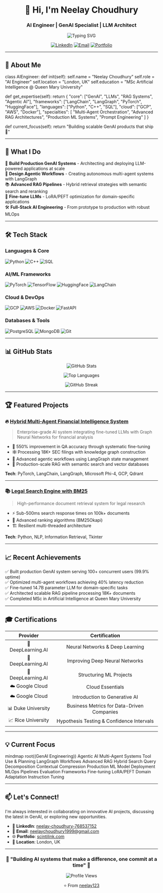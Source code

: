 <div align="center">
  
# 👋 Hi, I'm Neelay Choudhury

### AI Engineer | GenAI Specialist | LLM Architect

<img src="https://readme-typing-svg.herokuapp.com?font=Fira+Code&size=22&duration=3000&pause=1000&color=2E97F7&center=true&vCenter=true&width=600&lines=Building+Production+GenAI+Systems;Architecting+Advanced+RAG+Pipelines;Developing+Multi-Agent+AI+Workflows;Shipping+LLM-Powered+Products" alt="Typing SVG" />

[![LinkedIn](https://img.shields.io/badge/LinkedIn-0077B5?style=for-the-badge&logo=linkedin&logoColor=white)](https://linkedin.com/in/neelay-choudhury-768537152)
[![Email](https://img.shields.io/badge/Email-D14836?style=for-the-badge&logo=gmail&logoColor=white)](mailto:neelaychoudhury1999@gmail.com)
[![Portfolio](https://img.shields.io/badge/Portfolio-FF5722?style=for-the-badge&logo=google-chrome&logoColor=white)](https://scintilink.com)

</div>

---

## 🚀 About Me

class AIEngineer:
def init(self):
self.name = "Neelay Choudhury"
self.role = "AI Engineer"
self.location = "London, UK"
self.education = "MSc Artificial Intelligence @ Queen Mary University"

def get_expertise(self):
    return {
        "core": ["GenAI", "LLMs", "RAG Systems", "Agentic AI"],
        "frameworks": ["LangChain", "LangGraph", "PyTorch", "HuggingFace"],
        "languages": ["Python", "C++", "SQL"],
        "cloud": ["GCP", "AWS", "Docker"],
        "specialties": [
            "Multi-Agent Orchestration",
            "Advanced RAG Architectures",
            "Production ML Systems",
            "Prompt Engineering"
        ]
    }

def current_focus(self):
    return "Building scalable GenAI products that ship 🚢"


---

## 💼 What I Do

🤖 **Build Production GenAI Systems** - Architecting and deploying LLM-powered applications at scale  
🔗 **Design Agentic Workflows** - Creating autonomous multi-agent systems with LangGraph  
📚 **Advanced RAG Pipelines** - Hybrid retrieval strategies with semantic search and reranking  
🎯 **Fine-tune LLMs** - LoRA/PEFT optimization for domain-specific applications  
🛠️ **Full-Stack AI Engineering** - From prototype to production with robust MLOps

---

## 🛠️ Tech Stack

### Languages & Core
![Python](https://img.shields.io/badge/Python-3776AB?style=for-the-badge&logo=python&logoColor=white)
![C++](https://img.shields.io/badge/C++-00599C?style=for-the-badge&logo=cplusplus&logoColor=white)
![SQL](https://img.shields.io/badge/SQL-4479A1?style=for-the-badge&logo=postgresql&logoColor=white)

### AI/ML Frameworks
![PyTorch](https://img.shields.io/badge/PyTorch-EE4C2C?style=for-the-badge&logo=pytorch&logoColor=white)
![TensorFlow](https://img.shields.io/badge/TensorFlow-FF6F00?style=for-the-badge&logo=tensorflow&logoColor=white)
![HuggingFace](https://img.shields.io/badge/🤗_HuggingFace-FFD21E?style=for-the-badge)
![LangChain](https://img.shields.io/badge/🦜_LangChain-121212?style=for-the-badge)

### Cloud & DevOps
![GCP](https://img.shields.io/badge/Google_Cloud-4285F4?style=for-the-badge&logo=google-cloud&logoColor=white)
![AWS](https://img.shields.io/badge/AWS-232F3E?style=for-the-badge&logo=amazon-aws&logoColor=white)
![Docker](https://img.shields.io/badge/Docker-2496ED?style=for-the-badge&logo=docker&logoColor=white)
![FastAPI](https://img.shields.io/badge/FastAPI-009688?style=for-the-badge&logo=fastapi&logoColor=white)

### Databases & Tools
![PostgreSQL](https://img.shields.io/badge/PostgreSQL-316192?style=for-the-badge&logo=postgresql&logoColor=white)
![MongoDB](https://img.shields.io/badge/MongoDB-47A248?style=for-the-badge&logo=mongodb&logoColor=white)
![Git](https://img.shields.io/badge/Git-F05032?style=for-the-badge&logo=git&logoColor=white)

---

## 📊 GitHub Stats

<div align="center">
  
![GitHub Stats](https://github-readme-stats.vercel.app/api?username=neelay123&show_icons=true&theme=tokyonight&hide_border=true&count_private=true)

![Top Languages](https://github-readme-stats.vercel.app/api/top-langs/?username=neelay123&layout=compact&theme=tokyonight&hide_border=true)

![GitHub Streak](https://github-readme-streak-stats.herokuapp.com/?user=neelay123&theme=tokyonight&hide_border=true)

</div>

---

## 🏆 Featured Projects

### 🔥 [Hybrid Multi-Agent Financial Intelligence System](https://github.com/neelay123/financial-ai)
> Enterprise-grade AI system integrating fine-tuned LLMs with Graph Neural Networks for financial analysis
- 🎯 550% improvement in QA accuracy through systematic fine-tuning
- 🕸️ Processing 18K+ SEC filings with knowledge graph construction
- 🤖 Advanced agentic workflows using LangGraph state management
- 💾 Production-scale RAG with semantic search and vector databases

**Tech**: PyTorch, LangChain, LangGraph, Microsoft Phi-4, GCP, Qdrant

---

### 📚 [Legal Search Engine with BM25](https://github.com/neelay123/legal-search)
> High-performance document retrieval system for legal research
- ⚡ Sub-500ms search response times on 100k+ documents
- 🎯 Advanced ranking algorithms (BM25Okapi)
- 🏗️ Resilient multi-threaded architecture

**Tech**: Python, NLP, Information Retrieval, Tkinter

---

## 📈 Recent Achievements

✅ Built production GenAI system serving 100+ concurrent users (99.9% uptime)  
✅ Optimized multi-agent workflows achieving 40% latency reduction  
✅ Fine-tuned 14.7B parameter LLM for domain-specific tasks  
✅ Architected scalable RAG pipeline processing 18K+ documents  
✅ Completed MSc in Artificial Intelligence at Queen Mary University

---

## 🎓 Certifications

<div align="center">

| Provider | Certification |
|:--------:|:-------------:|
| 🧠 DeepLearning.AI | Neural Networks & Deep Learning |
| 🧠 DeepLearning.AI | Improving Deep Neural Networks |
| 🧠 DeepLearning.AI | Structuring ML Projects |
| ☁️ Google Cloud | Cloud Essentials |
| ☁️ Google Cloud | Introduction to Generative AI |
| 📊 Duke University | Business Metrics for Data-Driven Companies |
| 📈 Rice University | Hypothesis Testing & Confidence Intervals |

</div>

---

## 💡 Current Focus

mindmap
root((GenAI Engineering))
Agentic AI
Multi-Agent Systems
Tool Use & Planning
LangGraph Workflows
Advanced RAG
Hybrid Search
Query Decomposition
Contextual Compression
Production ML
Model Deployment
MLOps Pipelines
Evaluation Frameworks
Fine-tuning
LoRA/PEFT
Domain Adaptation
Instruction Tuning


---

## 📫 Let's Connect!

I'm always interested in collaborating on innovative AI projects, discussing the latest in GenAI, or exploring new opportunities.

- 💼 **LinkedIn**: [neelay-choudhury-768537152](https://linkedin.com/in/neelay-choudhury-768537152)
- 📧 **Email**: neelaychoudhury1999@gmail.com
- 🌐 **Portfolio**: [scintilink.com](https://scintilink.com)
- 📍 **Location**: London, UK

---

<div align="center">

### 🌟 "Building AI systems that make a difference, one commit at a time" 🌟

![Profile Views](https://komarev.com/ghpvc/?username=neelay123&color=blue&style=for-the-badge)

⭐️ From [neelay123](https://github.com/neelay123)

</div>

<!--
**neelay123/neelay123** is a ✨ _special_ ✨ repository because its `README.md` (this file) appears on your GitHub profile.

Here are some ideas to get you started:

- 🔭 I’m currently working on ...
- 🌱 I’m currently learning ...
- 👯 I’m looking to collaborate on ...
- 🤔 I’m looking for help with ...
- 💬 Ask me about ...
- 📫 How to reach me: ...
- 😄 Pronouns: ...
- ⚡ Fun fact: ...
-->
